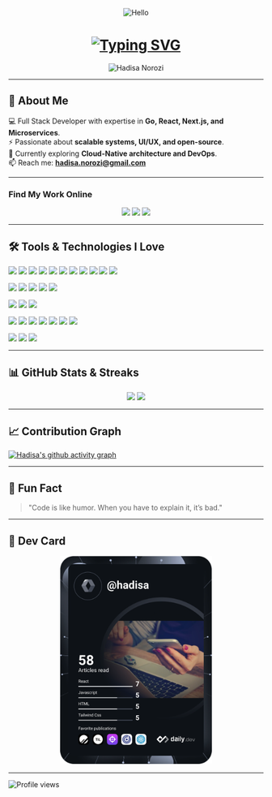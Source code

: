 <!-- Waving Hand + Name -->
<p align="center">
  <img src="wave.gif" width="100px" alt="Hello" />
</p>

<h1 align="center">
  <a href="https://github.com/hadisa">
    <img src="https://readme-typing-svg.herokuapp.com?font=Fira+Code&size=26&duration=4000&pause=500&center=true&vCenter=true&width=550&lines=Hi+%F0%9F%91%8B%2C+I'm+Hadisa+Norozi;Full+Stack+Developer;Go+%7C+React+%7C+Next.js+%7C+Microservices" alt="Typing SVG">
  </a>
</h1>

<p align="center">
  <img src="https://readme-components.vercel.app/api?component=text&text=IM%20HADISA%20NOROZI&fill=15d8fe-gradient(62deg,%20%238EC5FC%200%25,%20%23E0C3FC%20100%25)" alt="Hadisa Norozi"/>
</p>

---

## 🚀 About Me  
💻 Full Stack Developer with expertise in **Go, React, Next.js, and Microservices**.  
⚡ Passionate about **scalable systems, UI/UX, and open-source**.  
🌱 Currently exploring **Cloud-Native architecture and DevOps**.  
📫 Reach me: **[hadisa.norozi@gmail.com](https://github.com/hadisa)**  

---

### Find My Work Online

<p align="center">
  <a href="https://hadisa.github.io/"><img src="https://img.shields.io/badge/Landing%20Page-FF5733?style=for-the-badge&logoColor=white" /></a>
  <a href="https://portfolio-gilt-xi-64.vercel.app/"><img src="https://img.shields.io/badge/Website%20&%20Portfolio-4F93D7?style=for-the-badge&logoColor=white" /></a>
  <a href="https://app.daily.dev/hadisa"><img src="https://img.shields.io/badge/Blog-0077B5?style=for-the-badge&logo=blogger&logoColor=white" /></a>
</p>

---
## 🛠️ Tools & Technologies I Love  

<p align="center">

  <!-- Frontend -->
  <a href="#"><img src="https://readme-components.vercel.app/api?component=logo&logo=next.js&fill=black&svgfill=15d8fe"></a>
  <a href="#"><img src="https://readme-components.vercel.app/api?component=logo&logo=react&animation=spin&fill=black&svgfill=15d8fe"></a>
  <a href="#"><img src="https://readme-components.vercel.app/api?component=logo&logo=react-native&animation=spin&fill=black&svgfill=15d8fe"></a>
  <a href="#"><img src="https://readme-components.vercel.app/api?component=logo&logo=redux&animation=spin&fill=black&svgfill=764abc"></a>
  <a href="#"><img src="https://readme-components.vercel.app/api?component=logo&logo=typescript&fill=black&svgfill=3178c6"></a>
  <a href="#"><img src="https://readme-components.vercel.app/api?component=logo&logo=javascript&fill=black&svgfill=f7df1e"></a>
  <a href="#"><img src="https://readme-components.vercel.app/api?component=logo&logo=tailwindcss&fill=black&svgfill=06b6d4"></a>
  <a href="#"><img src="https://readme-components.vercel.app/api?component=logo&logo=bootstrap&fill=black&svgfill=7952b3"></a>
  <a href="#"><img src="https://readme-components.vercel.app/api?component=logo&logo=css3&fill=black&svgfill=2965f1"></a>
  <a href="#"><img src="https://readme-components.vercel.app/api?component=logo&logo=html5&fill=black&svgfill=e34f26"></a>
  <a href="#"><img src="https://readme-components.vercel.app/api?component=logo&logo=sass&fill=black&svgfill=cd6799"></a>

  <!-- Backend -->
  <a href="#"><img src="https://readme-components.vercel.app/api?component=logo&logo=node.js&fill=black&svgfill=339933"></a>
  <a href="#"><img src="https://readme-components.vercel.app/api?component=logo&logo=strapi&fill=black&svgfill=2e7eea"></a>
  <a href="#"><img src="https://readme-components.vercel.app/api?component=logo&logo=go&fill=black&svgfill=00add8"></a>
  <a href="#"><img src="https://readme-components.vercel.app/api?component=logo&logo=java&fill=black&svgfill=f89820"></a>
  <a href="#"><img src="https://readme-components.vercel.app/api?component=logo&logo=graphql&fill=black&svgfill=e10098"></a>


  <!-- Databases -->
  <a href="#"><img src="https://readme-components.vercel.app/api?component=logo&logo=postgresql&fill=black&svgfill=336791"></a>
  <a href="#"><img src="https://readme-components.vercel.app/api?component=logo&logo=mysql&fill=black&svgfill=4479a1"></a>
  <a href="#"><img src="https://readme-components.vercel.app/api?component=logo&logo=mongodb&fill=black&svgfill=47a248"></a>

  <!-- DevOps & Tools -->
  <a href="#"><img src="https://readme-components.vercel.app/api?component=logo&logo=docker&fill=black&svgfill=2496ed"></a>
  <a href="#"><img src="https://readme-components.vercel.app/api?component=logo&logo=kubernetes&fill=black&svgfill=326ce5"></a>
  <a href="#"><img src="https://readme-components.vercel.app/api?component=logo&logo=gitlab&fill=black&svgfill=fca121"></a>
  <a href="#"><img src="https://readme-components.vercel.app/api?component=logo&logo=bitbucket&fill=black&svgfill=0052cc"></a>
  <a href="#"><img src="https://readme-components.vercel.app/api?component=logo&logo=git&fill=black&svgfill=f05032"></a>
  <a href="#"><img src="https://readme-components.vercel.app/api?component=logo&logo=github&fill=black&svgfill=ffffff"></a>
  <a href="#"><img src="https://readme-components.vercel.app/api?component=logo&logo=npm&fill=black&svgfill=cb3837"></a>

  <!-- Build Tools & Testing -->
  <a href="#"><img src="https://readme-components.vercel.app/api?component=logo&logo=webpack&fill=black&svgfill=8ed5fa&animation=spin"></a>
  <a href="#"><img src="https://readme-components.vercel.app/api?component=logo&logo=babel&fill=black&svgfill=f9dc3e"></a>
  <a href="#"><img src="https://readme-components.vercel.app/api?component=logo&logo=jest&fill=black&svgfill=c21325"></a>

</p>



---

## 📊 GitHub Stats & Streaks  

<p align="center">
  <img width="48%" src="https://github-readme-stats.vercel.app/api?username=hadisa&show_icons=true&theme=tokyonight" />
  <img width="48%" src="https://streak-stats.demolab.com/?user=hadisa&theme=tokyonight" />
</p>

---

## 📈 Contribution Graph  
[![Hadisa's github activity graph](https://github-readme-activity-graph.vercel.app/graph?username=hadisa&theme=tokyo-night)](https://github.com/ashutosh00710/github-readme-activity-graph)

---

## 🎯 Fun Fact  
> "Code is like humor. When you have to explain it, it’s bad."

---

## 🪪 Dev Card  
<p align="center">
  <a href="https://app.daily.dev/hadisa">
    <img src="https://github.com/hadisa/hadisa/blob/main/devcard.svg" alt="Hadisa's Dev Card" width="300"/>
  </a>
</p>

---

![Profile views](https://gpvc.arturio.dev/hadisa)
